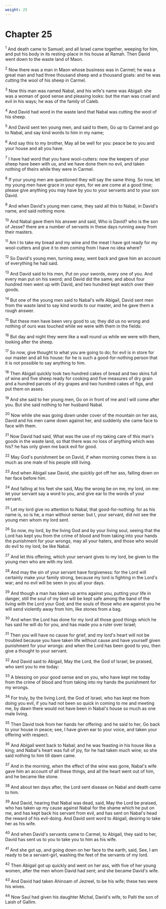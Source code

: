 ```yaml
---
weight: 25
---
```


# Chapter 25

<sup>1</sup> And death came to Samuel; and all Israel came together, weeping for him, and put his body in its resting-place in his house at Ramah. Then David went down to the waste land of Maon. 

<sup>2</sup> Now there was a man in Maon whose business was in Carmel; he was a great man and had three thousand sheep and a thousand goats: and he was cutting the wool of his sheep in Carmel. 

<sup>3</sup> Now this man was named Nabal, and his wife's name was Abigail: she was a woman of good sense and pleasing looks: but the man was cruel and evil in his ways; he was of the family of Caleb. 

<sup>4</sup> And David had word in the waste land that Nabal was cutting the wool of his sheep. 

<sup>5</sup> And David sent ten young men, and said to them, Go up to Carmel and go to Nabal, and say kind words to him in my name; 

<sup>6</sup> And say this to my brother, May all be well for you: peace be to you and your house and all you have. 

<sup>7</sup> I have had word that you have wool-cutters: now the keepers of your sheep have been with us, and we have done them no evil, and taken nothing of theirs while they were in Carmel. 

<sup>8</sup> If your young men are questioned they will say the same thing. So now, let my young men have grace in your eyes, for we are come at a good time; please give anything you may have by you to your servants and to your son David. 

<sup>9</sup> And when David's young men came, they said all this to Nabal, in David's name, and said nothing more. 

<sup>10</sup> And Nabal gave them his answer and said, Who is David? who is the son of Jesse? there are a number of servants in these days running away from their masters. 

<sup>11</sup> Am I to take my bread and my wine and the meat I have got ready for my wool-cutters and give it to men coming from I have no idea where? 

<sup>12</sup> So David's young men, turning away, went back and gave him an account of everything he had said. 

<sup>13</sup> And David said to his men, Put on your swords, every one of you. And every man put on his sword; and David did the same; and about four hundred men went up with David, and two hundred kept watch over their goods. 

<sup>14</sup> But one of the young men said to Nabal's wife Abigail, David sent men from the waste land to say kind words to our master, and he gave them a rough answer. 

<sup>15</sup> But these men have been very good to us; they did us no wrong and nothing of ours was touched while we were with them in the fields: 

<sup>16</sup> But day and night they were like a wall round us while we were with them, looking after the sheep. 

<sup>17</sup> So now, give thought to what you are going to do; for evil is in store for our master and all his house: for he is such a good-for-nothing person that it is not possible to say anything to him. 

<sup>18</sup> Then Abigail quickly took two hundred cakes of bread and two skins full of wine and five sheep ready for cooking and five measures of dry grain and a hundred parcels of dry grapes and two hundred cakes of figs, and put them on asses. 

<sup>19</sup> And she said to her young men, Go on in front of me and I will come after you. But she said nothing to her husband Nabal. 

<sup>20</sup> Now while she was going down under cover of the mountain on her ass, David and his men came down against her, and suddenly she came face to face with them. 

<sup>21</sup> Now David had said, What was the use of my taking care of this man's goods in the waste land, so that there was no loss of anything which was his? he has only given me back evil for good. 

<sup>22</sup> May God's punishment be on David, if when morning comes there is so much as one male of his people still living. 

<sup>23</sup> And when Abigail saw David, she quickly got off her ass, falling down on her face before him. 

<sup>24</sup> And falling at his feet she said, May the wrong be on me, my lord, on me: let your servant say a word to you, and give ear to the words of your servant. 

<sup>25</sup> Let my lord give no attention to Nabal, that good-for-nothing: for as his name is, so is he, a man without sense: but I, your servant, did not see the young men whom my lord sent. 

<sup>26</sup> So now, my lord, by the living God and by your living soul, seeing that the Lord has kept you from the crime of blood and from taking into your hands the punishment for your wrongs, may all your haters, and those who would do evil to my lord, be like Nabal. 

<sup>27</sup> And let this offering, which your servant gives to my lord, be given to the young men who are with my lord. 

<sup>28</sup> And may the sin of your servant have forgiveness: for the Lord will certainly make your family strong, because my lord is fighting in the Lord's war; and no evil will be seen in you all your days. 

<sup>29</sup> And though a man has taken up arms against you, putting your life in danger, still the soul of my lord will be kept safe among the band of the living with the Lord your God; and the souls of those who are against you he will send violently away from him, like stones from a bag. 

<sup>30</sup> And when the Lord has done for my lord all those good things which he has said he will do for you, and has made you a ruler over Israel; 

<sup>31</sup> Then you will have no cause for grief, and my lord's heart will not be troubled because you have taken life without cause and have yourself given punishment for your wrongs: and when the Lord has been good to you, then give a thought to your servant. 

<sup>32</sup> And David said to Abigail, May the Lord, the God of Israel, be praised, who sent you to me today: 

<sup>33</sup> A blessing on your good sense and on you, who have kept me today from the crime of blood and from taking into my hands the punishment for my wrongs. 

<sup>34</sup> For truly, by the living Lord, the God of Israel, who has kept me from doing you evil, if you had not been so quick in coming to me and meeting me, by dawn there would not have been in Nabal's house so much as one male living. 

<sup>35</sup> Then David took from her hands her offering: and he said to her, Go back to your house in peace; see, I have given ear to your voice, and taken your offering with respect. 

<sup>36</sup> And Abigail went back to Nabal; and he was feasting in his house like a king; and Nabal's heart was full of joy, for he had taken much wine; so she said nothing to him till dawn came. 

<sup>37</sup> And in the morning, when the effect of the wine was gone, Nabal's wife gave him an account of all these things, and all the heart went out of him, and he became like stone. 

<sup>38</sup> And about ten days after, the Lord sent disease on Nabal and death came to him. 

<sup>39</sup> And David, hearing that Nabal was dead, said, May the Lord be praised, who has taken up my cause against Nabal for the shame which he put on me, and has kept back his servant from evil, and has sent on Nabal's head the reward of his evil-doing. And David sent word to Abigail, desiring to take her as his wife. 

<sup>40</sup> And when David's servants came to Carmel, to Abigail, they said to her, David has sent us to you to take you to him as his wife. 

<sup>41</sup> And she got up, and going down on her face to the earth, said, See, I am ready to be a servant-girl, washing the feet of the servants of my lord. 

<sup>42</sup> Then Abigail got up quickly and went on her ass, with five of her young women, after the men whom David had sent; and she became David's wife. 

<sup>43</sup> And David had taken Ahinoam of Jezreel, to be his wife; these two were his wives. 

<sup>44</sup> Now Saul had given his daughter Michal, David's wife, to Palti the son of Laish of Gallim. 


